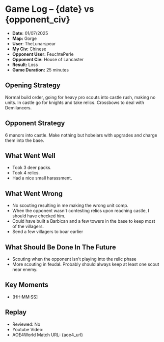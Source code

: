 # Game Log – {date} vs {opponent_civ}

- **Date:** 01/07/2025
- **Map:** Gorge
- **User**: TheLunarspear
- **My Civ:** Chinese
- **Opponent User:** FeuchtePerle
- **Opponent Civ:** House of Lancaster
- **Result:** Loss
- **Game Duration:** 25 minutes

## Opening Strategy
Normal build order, going for heavy pro scouts into castle rush, making no units.
In castle go for knights and take relics. Crossbows to deal with Demilancers.

## Opponent Strategy
6 manors into castle.
Make nothing but hobelars with upgrades and charge them into the base.

## What Went Well
- Took 3 deer packs.
- Took 4 relics.
- Had a nice small harassment.

## What Went Wrong
- No scouting resulting in me making the wrong unit comp.
- When the opponent wasn't contesting relics upon reaching castle, I should have checked him.
- Could have built a Barbican and a few towers in the base to keep most of the villagers.
- Send a few villagers to boar earlier

## What Should Be Done In The Future
- Scouting when the opponent isn't playing into the relic phase
- More scouting in feudal. Probably should always keep at least one scout near enemy.

## Key Moments
- [HH:MM:SS] 

## Replay
- Reviewed: No
- Youtube Video:
- AOE4World Match URL: {aoe4_url}
